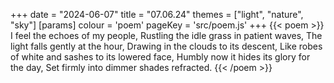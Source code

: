 +++
date = "2024-06-07"
title = "07.06.24"
themes = ["light", "nature", "sky"]
[params]
  colour = 'poem'
  pageKey = 'src/poem.js'
+++
{{< poem >}}
I feel the echoes of my people,
Rustling the idle grass in patient waves,
The light falls gently at the hour,
Drawing in the clouds to its descent,
Like robes of white and sashes to its lowered face,
Humbly now it hides its glory for the day,
Set firmly into dimmer shades refracted.
{{< /poem >}}